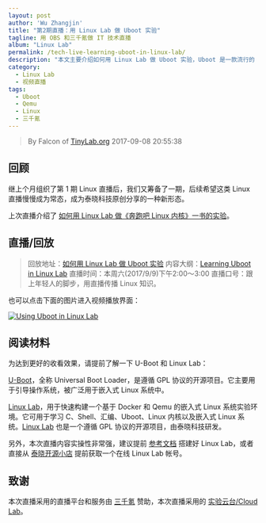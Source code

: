 ```yaml
---
layout: post
author: 'Wu Zhangjin'
title: "第2期直播：用 Linux Lab 做 Uboot 实验"
tagline: 用 OBS 和三千氪做 IT 技术直播
album: "Linux Lab"
permalink: /tech-live-learning-uboot-in-linux-lab/
description: "本文主要介绍如何用 Linux Lab 做 Uboot 实验，Uboot 是一款流行的 Boot Loader，用于引导操作系统，被广泛用于嵌入式 Linux 系统中。"
category:
  - Linux Lab
  - 视频直播
tags:
  - Uboot
  - Qemu
  - Linux
  - 三千氪
---
```


> By Falcon of [TinyLab.org][1]
> 2017-09-08 20:55:38

## 回顾

继上个月组织了第 1 期 Linux 直播后，我们又筹备了一期，后续希望这类 Linux 直播慢慢成为常态，成为泰晓科技原创分享的一种新形态。

上次直播介绍了 [如何用 Linux Lab 做《奔跑吧 Linux 内核》一书的实验][2]。

## 直播/回放

> 回放地址：[如何用 Linux Lab 做 Uboot 实验](https://v.qq.com/x/page/l0549rgi54e.html)
> 内容大纲：[Learning Uboot in Linux Lab](https://gitee.com/tinylab/linux-lab/blob/master/doc/live/uboot.md)
> 直播时间：本周六(2017/9/9)下午2:00～3:00
> 直播口号：跟上年轻人的脚步，用直播传播 Linux 知识。

也可以点击下面的图片进入视频播放界面：

<a target="_blank" href="https://v.qq.com/x/page/l0549rgi54e.html" title="用Linux Lab 做 Uboot 实验">![Using Uboot in Linux Lab](/wp-content/uploads/2017/09/linux-lab-uboot.png)</a>

## 阅读材料

为达到更好的收看效果，请提前了解一下 U-Boot 和 Linux Lab：

[U-Boot][3]，全称 Universal Boot Loader，是遵循 GPL 协议的开源项目。它主要用于引导操作系统，被广泛用于嵌入式 Linux 系统中。

[Linux Lab][4]，用于快速构建一个基于 Docker 和 Qemu 的嵌入式 Linux 系统实验环境。它可用于学习 C、Shell、汇编、Uboot、Linux 内核以及嵌入式 Linux 系统。[Linux Lab][5] 也是一个遵循 GPL 协议的开源项目，由泰晓科技研发。

另外，本次直播内容实操性非常强，建议提前 [参考文档][4] 搭建好 Linux Lab，或者直接从 [泰晓开源小店][6] 提前获取一个在线 Linux Lab 帐号。

## 致谢

本次直播采用的直播平台和服务由 [三千氪][7] 赞助，本次直播采用的 [实验云台/Cloud Lab](/cloud-lab)。

[1]: https://tinylab.org
[2]: https://v.qq.com/x/page/y0543o6zlh5.html
[3]: http://www.denx.de/wiki/U-Boot/
[4]: https://tinylab.org/linux-lab/
[5]: https://gitee.com/tinylab/linux-lab
[6]: https://weidian.com/i/1937753839
[7]: https://3qk.easyvaas.com/
[9]: https://www.qingcloud.com/
